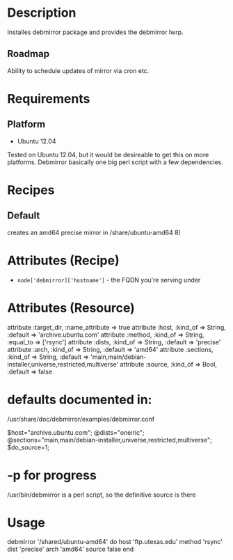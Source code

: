 Description
===========

Installes debmirror package and provides the debmirror lwrp.

Roadmap
-------

Ability to schedule updates of mirror via cron etc.

Requirements
============

## Platform

* Ubuntu 12.04

Tested on Ubuntu 12.04, but it would be desireable to get this on more platforms.
Debmirror basically one big perl script with a few dependencies.

Recipes
=======

## Default
creates an amd64 precise mirror in /share/ubuntu-amd64 8)

Attributes (Recipe)
==========
* `node['debmirror]['hostname']` - the FQDN you're serving under

Attributes (Resource)
==========

attribute :target_dir, :name_attribute => true
attribute :host, :kind_of => String, :default => 'archive.ubuntu.com'
attribute :method, :kind_of => String, :equal_to => ['rsync']
attribute :dists, :kind_of => String, :default => 'precise'
attribute :arch, :kind_of => String, :default => 'amd64'
attribute :sections, :kind_of => String, :default => 'main,main/debian-installer,universe,restricted,multiverse'
attribute :source, :kind_of => Bool, :default => false

# defaults documented in:
/usr/share/doc/debmirror/examples/debmirror.conf 

$host="archive.ubuntu.com";
@dists="oneiric";
@sections="main,main/debian-installer,universe,restricted,multiverse";
$do_source=1;

# -p for progress
/usr/bin/debmirror is a perl script, so the definitive source is there

Usage
=====

debmirror '/shared/ubuntu-amd64' do
  host 'ftp.utexas.edu'
  method 'rsync'
  dist 'precise'
  arch 'amd64'
  source false
end
